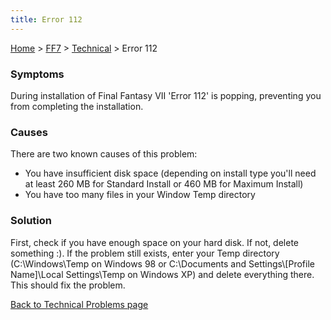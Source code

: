 ```yaml
---
title: Error 112
---
```


[Home](Main%20Page.md) > [FF7](FF7.md) > [Technical](FF7/Technical.md) > Error 112

### Symptoms

During installation of Final Fantasy VII 'Error 112' is popping,
preventing you from completing the installation.

### Causes

There are two known causes of this problem:

-   You have insufficient disk space (depending on install type you'll
    need at least 260 MB for Standard Install or 460 MB for Maximum
    Install)
-   You have too many files in your Window Temp directory

### Solution

First, check if you have enough space on your hard disk. If not, delete
something :). If the problem still exists, enter your Temp directory
(C:\\Windows\\Temp on Windows 98 or C:\\Documents and
Settings\\\[Profile Name\]\\Local Settings\\Temp on Windows XP) and
delete everything there. This should fix the problem.

[Back to Technical Problems page][]

  [Back to Technical Problems page]: ../../Technical.md "wikilink"
